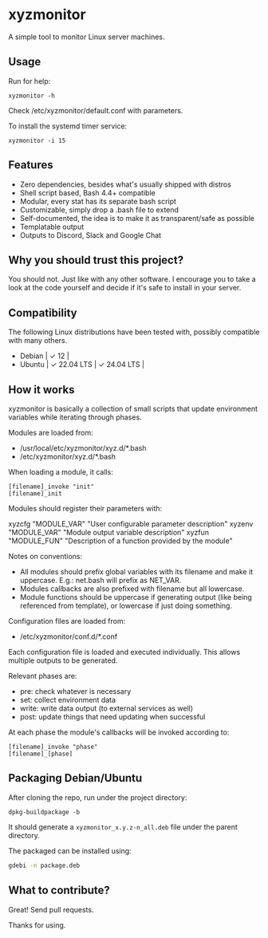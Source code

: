 
# xyzmonitor

A simple tool to monitor Linux server machines.

## Usage

Run for help:

```
xyzmonitor -h
```

Check /etc/xyzmonitor/default.conf with parameters.

To install the systemd timer service:

```
xyzmonitor -i 15
```

## Features

* Zero dependencies, besides what's usually shipped with distros
* Shell script based, Bash 4.4+ compatible
* Modular, every stat has its separate bash script
* Customizable, simply drop a .bash file to extend
* Self-documented, the idea is to make it as transparent/safe as possible
* Templatable output
* Outputs to Discord, Slack and Google Chat

## Why you should trust this project?

You should not. Just like with any other software.
I encourage you to take a look at the code yourself and decide if it's safe to install in your server.

## Compatibility

The following Linux distributions have been tested with, possibly compatible with many others.

 * Debian | ✓ 12 | 
 * Ubuntu | ✓ 22.04 LTS | ✓ 24.04 LTS |

## How it works

xyzmonitor is basically a collection of small scripts that update environment variables while iterating through phases.

Modules are loaded from:

* /usr/local/etc/xyzmonitor/xyz.d/*.bash
* /etc/xyzmonitor/xyz.d/*.bash

When loading a module, it calls:

```
[filename]_invoke "init"
[filename]_init
```

Modules should register their parameters with:

xyzcfg "MODULE_VAR" "User configurable parameter description"
xyzenv "MODULE_VAR" "Module output variable description"
xyzfun "MODULE_FUN" "Description of a function provided by the module"

Notes on conventions:

* All modules should prefix global variables with its filename and make it uppercase. E.g.: net.bash will prefix as NET_VAR.
* Modules callbacks are also prefixed with filename but all lowercase.
* Module functions should be uppercase if generating output (like being referenced from template), or lowercase if just doing something.

Configuration files are loaded from:

* /etc/xyzmonitor/conf.d/*.conf

Each configuration file is loaded and executed individually. This allows multiple outputs to be generated.

Relevant phases are:

* pre: check whatever is necessary
* set: collect environment data
* write: write data output (to external services as well)
* post: update things that need updating when successful 

At each phase the module's callbacks will be invoked according to:

```
[filename]_invoke "phase"
[filename]_[phase]
```

## Packaging Debian/Ubuntu 

After cloning the repo, run under the project directory:

```
dpkg-buildpackage -b
```

It should generate a `xyzmonitor_x.y.z-n_all.deb` file under the parent directory.

The packaged can be installed using:

```bash
gdebi -n package.deb
```

## What to contribute?

Great! Send pull requests.

Thanks for using.

